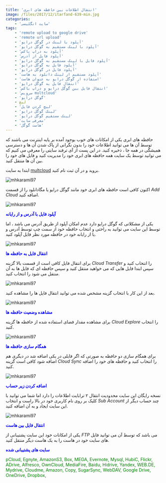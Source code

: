 ```yaml
---
title: 'انتقال اطلاعات بین حافظه های ابری'
image: /files/2017/12/itarfand-639-min.jpg
categories:
    - 'سایت انگلیسی'
tags:
    - 'remote upload to google drive'
    - 'remote url upload'
    - 'آپلود با لینک در گوگل درایو'
    - 'آپلود با لینک مستقیم به گوگل درایو'
    - 'آپلود به دراپ باکس'
    - 'آپلود فایل از آدرس'
    - 'آپلود فایل با لینک مستقیم به گوگل درایو'
    - 'آپلود فایل به گوگل درایو'
    - 'آپلود فایل در گوگل درایو'
    - 'آپلود مستقیم از لینک دانلود به هاست'
    - 'استفاده از گوگل درایو به عنوان هاست'
    - 'انتقال فایل به گوگل درایو'
    - 'انتقال فایل بین گوگل درایو و دراپ باکس'
    - 'سرویس multcloud'
    - 'گوگل درایو'
    - لیچ
    - 'لیچ کردن فایل'
    - 'لینک گوگل درایو'
    - 'لینک مستقیم گوگل درایو'
    - 'معرفی سایت'
    - 'هاست گوگل'
---
```


حافظه های ابری یکی از امکانات های خوب بوجود آمده بر پایه اینترنت می باشند که توسط آن ها می توانید اطلاعات خود را بدون نگرانی از پاک شدن آن ها و دسترسی همیشگی در همه جا ، ذخیره کنید. در این پست از آی ترفند سایتی را معرفی می کنیم که می توانید توسط یک سایت همه حافظه های ابری خود را مدیریت کنید و فایل های خود را بین آن ها منتقل کنید.

ابتدا به سایت [multcloud](https://www.multcloud.com/sign?method=up&tc=51feffd65ff9cd94015ffe65d815046d) بروید و در آن ثبت نام کنید.

![mhkarami97](/files/2017/12/itarfand-631-min.jpg)  

اکنون کافی است حافظه های ابری خود مانند گوگل درایو یا مگادانلود را از قسمت *Add Cloud* اضافه کنید.

![mhkarami97](/files/2017/12/itarfand-634-min.jpg)  

<span style="color: #0000ff;">**آپلود فایل با آدرس و از رایانه**</span>

یکی از مشکلاتی که گوگل درایو دارد عدم امکان آپلود از طریق آدرس می باشد ، اما توسط این سایت می توانید به راحتی و انتخاب حافظه خود از سمت چپ توسط آدرس و یا از رایانه خود در حافظه مورد نظر فایل آپلود کنید.

![mhkarami97](/files/2017/12/itarfand-638-min.jpg)  

<span style="color: #0000ff;">**انتقال فایل به حافظه ها**</span>

برای انتقال فایل کافی است از قسمت بالا گزینه *Cloud Transfer* را انتخاب کنید و سپس ابتدا فایل هایی که می خواهید منتقل کنید و سپس حافظه ای که فایل ها به آن منتقل می شود را انتخاب کنید.

![mhkarami97](/files/2017/12/itarfand-633-min.jpg)  

بعد از این کار با انتخاب گزینه مشخص شده می توانید انتقال فایل ها را مشاهده کنید.

![mhkarami97](/files/2017/12/itarfand-632-min.jpg)  

<span style="color: #0000ff;">**مشاهده وضعیت حافظه ها**</span>

برای مشاهده مقدار فضای استفاده شده از حافظه ها گزینه *Cloud Explore* را انتخاب کنید.

![mhkarami97](/files/2017/12/itarfand-635-min.jpg)  

<span style="color: #0000ff;">**همگام سازی حافظه ها**</span>

برای همگام سازی دو حافظه به صورتی که اگر فایلی در یکی اضافه شد در دیگری هم اضافه شود کافی است گزینه *Cloud Sync* را انتخاب کنید و حافظه های خود را اضافه کنید.

![mhkarami97](/files/2017/12/itarfand-636-min.jpg)  

<span style="color: #0000ff;">**اضافه کردن زیر حساب**</span>

نسخه رایگان این سایت محدودیت انتقال ۲ ترابایت اطلاعات را دارد اما شما می توانید با کلیک بر روی نام کاربری خود در بالا راست و انتخاب *Sub Account* چند حساب دیگر از این سایت ایجاد و به آن اضافه کنید.

![mhkarami97](/files/2017/12/itarfand-637-min.jpg)  

<span style="color: #0000ff;">**انتقال فایل بین هاست**</span>

یکی از امکانات خود این سایت پشتیبانی از *FTP* می باشد که توسط آن می توانید فایل های سایت خود در هاست را به یک هاست دیگر منتقل کنید.

<span style="color: #0000ff;">**سایت های پشتیبانی شده**</span>

<span style="color: #008000;">pCloud, Egnyte, AmazonS3, Box, MEGA, Evernote, Mysql, HubiC, Flickr, ADrive, Alfresco, OwnCloud, MediaFire, Baidu, Hidrive, Yandex, WEB.DE, Mydrive, Cloudme, Amazon, Copy, SugarSync, WebDAV, Google Drive, OneDrive, Dropbox, </span>